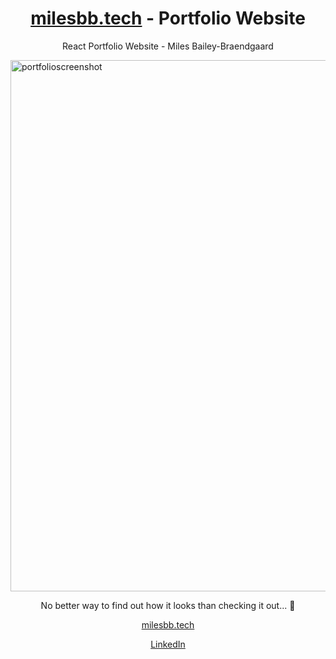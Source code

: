<h1 align="center"><a href="https://milesbb.tech">milesbb.tech</a> - Portfolio Website</h1>

<p align="center">React Portfolio Website - Miles Bailey-Braendgaard</p>

<a href="https://milesbb.tech" target="_blank" rel="noopener noreferrer">
  <img width="1896" height="850" alt="portfolioscreenshot" src="https://github.com/user-attachments/assets/e0c35cca-1e9e-4c3f-b70e-95529c2ad6e3" />
</a>

<p align="center">No better way to find out how it looks than checking it out... 👀</p>

<p align="center"><a href="https://milesbb.tech">milesbb.tech</a></p>

<p align="center"><a href="https://www.linkedin.com/in/milesbaileybraendgaard/">LinkedIn</a></p>
